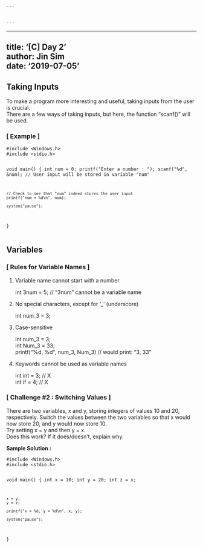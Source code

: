 ```yaml
---


---
```


<hr>
<h2 id="title-c-day-2author-jin-simdate-2019-07-05">title: ‘[C] Day 2’<br>
author: Jin Sim<br>
date: ‘2019-07-05’</h2>
<h2 id="taking-inputs">Taking Inputs</h2>
<p>To make a program more interesting and useful, taking inputs from the user is crucial.<br>
There are a few ways of taking inputs, but here, the function “scanf()” will be used.</p>
<h3 id="example-">[ Example ]</h3>
<pre><code>#include &lt;Windows.h&gt;
#include &lt;stdio.h&gt;

void main() {
    int num = 0;
    printf("Enter a number : ");
    scanf("%d", &amp;num); // User input will be stored in variable "num"
    
    // Check to see that "num" indeed stores the user input
    printf("num = %d\n", num);	

    system("pause");
}
</code></pre>
<h2 id="variables">Variables</h2>
<h3 id="rules-for-variable-names-">[ Rules for Variable Names ]</h3>
<ol>
<li>
<p>Variable name cannot start with a number</p>
<p>int 3num = 5;		// “3num” cannot be a variable name</p>
</li>
<li>
<p>No special characters, except for ‘_’ (underscore)</p>
<p>int num_3 = 3;</p>
</li>
<li>
<p>Case-sensitive</p>
<p>int num_3 = 3;<br>
int Num_3 = 33;<br>
printf("%d, %d", num_3, Num_3)		// would print: “3, 33”</p>
</li>
<li>
<p>Keywords cannot be used as variable names</p>
<p>int int = 3;		// X<br>
int if = 4;			// X</p>
</li>
</ol>
<h3 id="challenge-2--switching-values-">[ Challenge #2 : Switching Values ]</h3>
<p>There are two variables, x and y, storing integers of values 10 and 20, respectively. Switch the values between the two variables so that x would now store 20, and y would now store 10.<br>
Try setting x = y and then y = x.<br>
Does this work? If it does/doesn’t, explain why.</p>
<p><strong>Sample Solution :</strong></p>
<pre><code>#include &lt;Windows.h&gt;
#include &lt;stdio.h&gt;

void main() {
    int x = 10;
    int y = 20;
    int z = x;
    
    x = y;
    y = z;
    
    printf("x = %d, y = %d\n", x, y);
    
    system("pause");
}
</code></pre>

